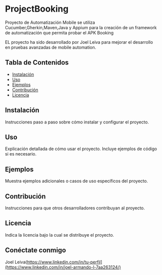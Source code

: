 # ProjectBooking

Proyecto de Automatización Mobile se utiliza Cucumber,Gherkin,Maven,Java y Appium para la creación de un framework de automatización que permita probar el APK Booking

EL proyecto ha sido desarrollado por Joel Leiva para mejorar el desarrollo en pruebas avanzadas de mobile automation.


## Tabla de Contenidos

- [Instalación](#instalación)
- [Uso](#uso)
- [Ejemplos](#ejemplos)
- [Contribución](#contribución)
- [Licencia](#licencia)

## Instalación

Instrucciones paso a paso sobre cómo instalar y configurar el proyecto.

## Uso

Explicación detallada de cómo usar el proyecto. Incluye ejemplos de código si es necesario.

## Ejemplos

Muestra ejemplos adicionales o casos de uso específicos del proyecto.

## Contribución

Instrucciones para que otros desarrolladores contribuyan al proyecto.

## Licencia

Indica la licencia bajo la cual se distribuye el proyecto.




## Conéctate conmigo
Joel Leiva(https://www.linkedin.com/in/tu-perfil](https://www.linkedin.com/in/joel-armando-l-7aa263124/)

